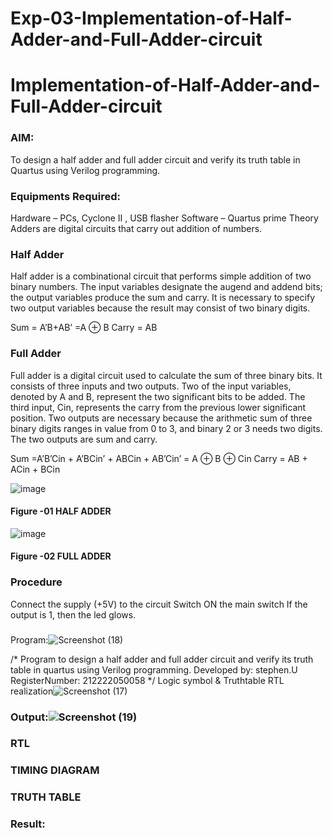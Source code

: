 # Exp-03-Implementation-of-Half-Adder-and-Full-Adder-circuit

# Implementation-of-Half-Adder-and-Full-Adder-circuit
### AIM:
To design a half adder and full adder circuit and verify its truth table in Quartus using Verilog programming.

### Equipments Required:
Hardware – PCs, Cyclone II , USB flasher
Software – Quartus prime
Theory
Adders are digital circuits that carry out addition of numbers.

### Half Adder
Half adder is a combinational circuit that performs simple addition of two binary numbers. The input variables designate the augend and addend bits; the output variables produce the sum and carry. It is necessary to specify two output variables because the result may consist of two binary digits.

Sum = A’B+AB’ =A ⊕ B Carry = AB

### Full Adder
Full adder is a digital circuit used to calculate the sum of three binary bits. It consists of three inputs and two outputs. Two of the input variables, denoted by A and B, represent the two significant bits to be added. The third input, Cin, represents the carry from the previous lower significant position. Two outputs are necessary because the arithmetic sum of three binary digits ranges in value from 0 to 3, and binary 2 or 3 needs two digits. The two outputs are sum and carry.

Sum =A’B’Cin + A’BCin’ + ABCin + AB’Cin’ = A ⊕ B ⊕ Cin Carry = AB + ACin + BCin

 ![image](https://user-images.githubusercontent.com/36288975/163552156-a13e5a56-c638-4110-97d9-8896907c8d25.png)

#### Figure -01 HALF ADDER 


![image](https://user-images.githubusercontent.com/36288975/163552057-b3547877-6d07-45b4-b7e0-bcfebfad9e1d.png)

#### Figure -02 FULL ADDER 

### Procedure

Connect the supply (+5V) to the circuit
Switch ON the main switch
If the output is 1, then the led glows.
### 
Program:![Screenshot (18)](https://user-images.githubusercontent.com/130553855/234525511-67364624-d2b1-4806-9fe3-4762b6bec5be.png)

/*
Program to design a half adder and full adder circuit and verify its truth table in quartus using Verilog programming.
Developed by: stephen.U
RegisterNumber: 212222050058
*/
Logic symbol & Truthtable
RTL realization![Screenshot (17)](https://user-images.githubusercontent.com/130553855/234525443-75e52ea1-8bab-48d5-a139-cfb8e13ae84f.png)


### Output:![Screenshot (19)](https://user-images.githubusercontent.com/130553855/234525635-fc09c435-af63-479f-afd4-7a9cfdea817a.png)

### RTL
### TIMING DIAGRAM


### TRUTH TABLE 

### Result:
